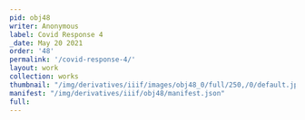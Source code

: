```yaml
---
pid: obj48
writer: Anonymous
label: Covid Response 4
_date: May 20 2021
order: '48'
permalink: '/covid-response-4/'
layout: work
collection: works
thumbnail: "/img/derivatives/iiif/images/obj48_0/full/250,/0/default.jpg"
manifest: "/img/derivatives/iiif/obj48/manifest.json"
full:
---
```

